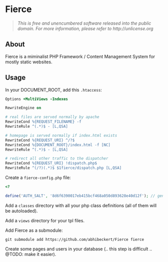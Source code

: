 # Fierce

> _This is free and unencumbered software released into the public domain.
For more information, please refer to http://unlicense.org_

## About

Fierce is a miminalist PHP Framework / Content Management System for mostly static websites.

## Usage

In your DOCUMENT_ROOT, add this `.htaccess`:

```apache
Options +MultiViews -Indexes

RewriteEngine on

# real files are served normally by apache
RewriteCond %{REQUEST_FILENAME} -f
RewriteRule ^(.*)$ - [L,QSA]

# homepage is served normally if index.html exists
RewriteCond %{REQUEST_URI} ^/?$
RewriteCond %{DOCUMENT_ROOT}/index.html -f [NC]
RewriteRule ^(.*)$ - [L,QSA]

# redirect all other traffic to the dispatcher
RewriteCond %{REQUEST_URI} !dispatch.php$
RewriteRule ^(/?)(.*)$ $1fierce/dispatch.php [L,QSA]
```

Create a `fierce-config.php` file:

```php
<?

define('AUTH_SALT', '8d6f6390017eb415bcf468a050d893628e40d12f'); // generate this for your own site with `random | shasum` in Terminal


```

Add a `classes` directory with all your php class definitions (all of them will be autoloaded).

Add a `views` directory for your tpl files.

Add Fierce as a submodule:

```
git submodule add https://github.com/abhibeckert/Fierce fierce
```

Create some pages and users in your database (.. this step is difficult .. @TODO: make it easier).
